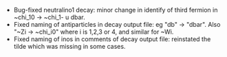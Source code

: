 * Bug-fixed neutralino1 decay: minor change in identify of third fermion in ~chi_10 -> ~chi_1- u dbar.
* Fixed naming of antiparticles in decay output file: eg "db" -> "dbar". Also "~Zi -> ~chi_i0" where i is 1,2,3 or 4, and similar for ~Wi.
* Fixed naming of inos in comments of decay output file: reinstated the tilde which was missing in some cases.

